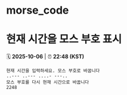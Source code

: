 # morse_code
# 현재 시간을 모스 부호 표시
<!-- MORSE_TIME_START -->
🗓️ **2025-10-06** | ⏰ **22:48 (KST)**

```
현재 시간을 입력하세요. 모스 부호로 바꿉니다
..--- ..--- ....- ---..
모스 부호를 다시 현재 시간으로 바꿉니다
2248
```
<!-- MORSE_TIME_END -->
